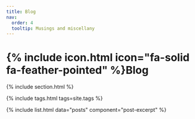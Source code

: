 ```yaml
---
title: Blog
nav:
  order: 4
  tooltip: Musings and miscellany
---
```


# {% include icon.html icon="fa-solid fa-feather-pointed" %}Blog

{% include section.html %}

{% include tags.html tags=site.tags %}

{% include list.html data="posts" component="post-excerpt" %}
